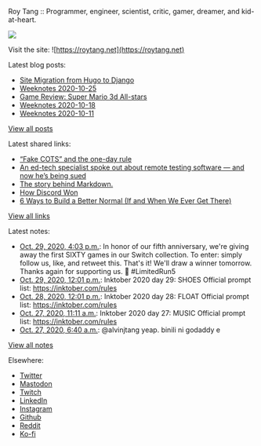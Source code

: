 Roy Tang :: Programmer, engineer, scientist, critic, gamer, dreamer, and kid-at-heart.

![](https://roytang.net/img/profile.jpg)

Visit the site: ![https://roytang.net](https://roytang.net)

Latest blog posts:

- [Site Migration from Hugo to Django](https://roytang.net/2020/10/site-migration-to-django/)
- [Weeknotes 2020-10-25](https://roytang.net/2020/10/weeknotes-2020-10-25/)
- [Game Review: Super Mario 3d All-stars](https://roytang.net/2020/10/mario-3d-all-stars/)
- [Weeknotes 2020-10-18](https://roytang.net/2020/10/weeknotes-2020-10-18/)
- [Weeknotes 2020-10-11](https://roytang.net/2020/10/weeknotes-2020-10-11/)

[View all posts](https://roytang.net/blog)

Latest shared links:

- [“Fake COTS” and the one-day rule](https://roytang.net/2020/10/fake-cots-and-the-one-day-rule/)
- [An ed-tech specialist spoke out about remote testing software — and now he’s being sued](https://roytang.net/2020/10/an-ed-tech-specialist-spoke-out-about-remote-testing-software-and-now-hes-being-sued/)
- [The story behind Markdown.](https://roytang.net/2020/10/the-story-behind-markdown/)
- [How Discord Won](https://roytang.net/2020/10/how-discord-won/)
- [6 Ways to Build a Better Normal (If and When We Ever Get There)](https://roytang.net/2020/10/6-ways-to-build-a-better-normal-if-and-when-we-ever-get-there/)

[View all links](https://roytang.net/links)

Latest notes:

- [Oct. 29, 2020, 4:03 p.m.](https://roytang.net/2020/10/1321845000108306432/): In honor of our fifth anniversary, we&#x27;re giving away the first SIXTY games in our Switch collection. To enter: simply follow us, like, and retweet this. That&#x27;s it! We&#x27;ll draw a winner tomorrow. Thanks again for supporting us. 🥰 #LimitedRun5
- [Oct. 29, 2020, 12:01 p.m.](https://roytang.net/2020/10/inktober-29-shoes/): Inktober 2020 day 29: SHOES Official prompt list: https://inktober.com/rules
- [Oct. 28, 2020, 12:01 p.m.](https://roytang.net/2020/10/inktober-28-float/): Inktober 2020 day 28: FLOAT Official prompt list: https://inktober.com/rules
- [Oct. 27, 2020, 11:11 a.m.](https://roytang.net/2020/10/inktober-27-music/): Inktober 2020 day 27: MUSIC Official prompt list: https://inktober.com/rules
- [Oct. 27, 2020, 6:40 a.m.](https://roytang.net/2020/10/1320978632534228994/): @alvinjtang yeap. binili ni godaddy e

[View all notes](https://roytang.net/notes)

Elsewhere:

- [Twitter](https://twitter.com/roytang)
- [Mastodon](https://mastodon.technology/@roytang)
- [Twitch](https://twitch.tv/twitchyroy)
- [LinkedIn](https://www.linkedin.com/in/roytang)
- [Instagram](https://instagram.com/roytang0400)
- [Github](https://github.com/roytang)
- [Reddit](https://reddit.com/u/hungryroy)
- [Ko-fi](https://ko-fi.com/roytang)